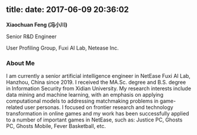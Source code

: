 title: 
date: 2017-06-09 20:36:02
---

**Xiaochuan Feng  (冯小川)**

Senior R&D Engineer

User Profiling Group, Fuxi AI Lab, Netease Inc.

### About Me

I am currently a senior artificial intelligence engineer in NetEase Fuxi AI Lab, Hanzhou, China since 2019. I received the MA.Sc. degree and B.S. degree in Information Security from Xidian University.  My research interests include data mining and machine learning, with an emphasis on applying computational models to addressing matchmaking problems in game-related user personas. I focused on frontier research and technology transformation in online games and my work has been successfully applied to a number of important games in NetEase, such as: Justice PC, Ghosts PC, Ghosts Mobile, Fever Basketball, etc.

